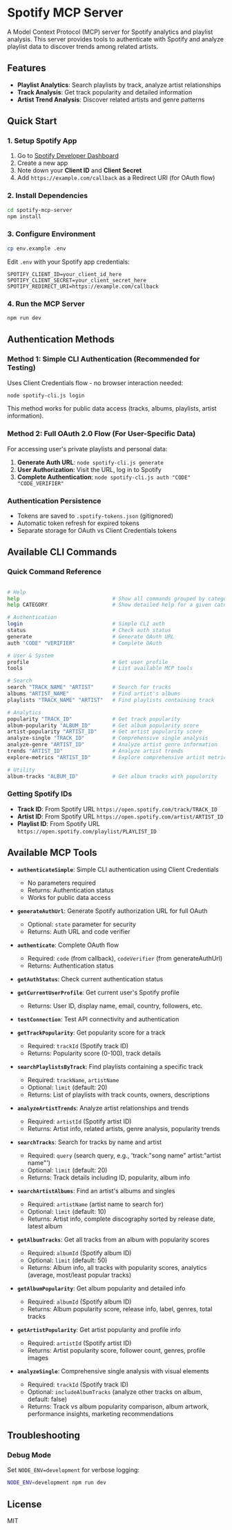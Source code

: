 # Spotify MCP Server

A Model Context Protocol (MCP) server for Spotify analytics and playlist analysis. This server provides tools to authenticate with Spotify and analyze playlist data to discover trends among related artists.

## Features
- **Playlist Analytics**: Search playlists by track, analyze artist relationships
- **Track Analysis**: Get track popularity and detailed information
- **Artist Trend Analysis**: Discover related artists and genre patterns

## Quick Start

### 1. Setup Spotify App

1. Go to [Spotify Developer Dashboard](https://developer.spotify.com/dashboard)
2. Create a new app
3. Note down your **Client ID** and **Client Secret**
4. Add `https://example.com/callback` as a Redirect URI (for OAuth flow)

### 2. Install Dependencies

```bash
cd spotify-mcp-server
npm install
```

### 3. Configure Environment

```bash
cp env.example .env
```

Edit `.env` with your Spotify app credentials:

```env
SPOTIFY_CLIENT_ID=your_client_id_here
SPOTIFY_CLIENT_SECRET=your_client_secret_here
SPOTIFY_REDIRECT_URI=https://example.com/callback
```

### 4. Run the MCP Server

```bash
npm run dev
```

## Authentication Methods

### Method 1: Simple CLI Authentication (Recommended for Testing)

Uses Client Credentials flow - no browser interaction needed:

```bash
node spotify-cli.js login
```

This method works for public data access (tracks, albums, playlists, artist information).

### Method 2: Full OAuth 2.0 Flow (For User-Specific Data)

For accessing user's private playlists and personal data:

1. **Generate Auth URL**: `node spotify-cli.js generate`
2. **User Authorization**: Visit the URL, log in to Spotify
3. **Complete Authentication**: `node spotify-cli.js auth "CODE" "CODE_VERIFIER"`

### Authentication Persistence
- Tokens are saved to `.spotify-tokens.json` (gitignored)
- Automatic token refresh for expired tokens
- Separate storage for OAuth vs Client Credentials tokens

## Available CLI Commands

### Quick Command Reference
```bash

# Help
help                              # Show all commands grouped by category
help CATEGORY                     # Show detailed help for a given category

# Authentication
login                             # Simple CLI auth
status                            # Check auth status
generate                          # Generate OAuth URL
auth "CODE" "VERIFIER"            # Complete OAuth

# User & System
profile                           # Get user profile
tools                             # List available MCP tools

# Search
search "TRACK_NAME" "ARTIST"      # Search for tracks
albums "ARTIST_NAME"              # Find artist's albums
playlists "TRACK_NAME" "ARTIST"   # Find playlists containing track

# Analytics
popularity "TRACK_ID"             # Get track popularity
album-popularity "ALBUM_ID"       # Get album popularity score
artist-popularity "ARTIST_ID"     # Get artist popularity score
analyze-single "TRACK_ID"         # Comprehensive single analysis
analyze-genre "ARTIST_ID"         # Analyze artist genre information
trends "ARTIST_ID"                # Analyze artist trends
explore-metrics "ARTIST_ID"       # Explore comprehensive artist metrics

# Utility
album-tracks "ALBUM_ID"           # Get album tracks with popularity
```

### Getting Spotify IDs

- **Track ID**: From Spotify URL `https://open.spotify.com/track/TRACK_ID`
- **Artist ID**: From Spotify URL `https://open.spotify.com/artist/ARTIST_ID`
- **Playlist ID**: From Spotify URL `https://open.spotify.com/playlist/PLAYLIST_ID`

## Available MCP Tools

- **`authenticateSimple`**: Simple CLI authentication using Client Credentials
  - No parameters required
  - Returns: Authentication status
  - Works for public data access

- **`generateAuthUrl`**: Generate Spotify authorization URL for full OAuth
  - Optional: `state` parameter for security
  - Returns: Auth URL and code verifier

- **`authenticate`**: Complete OAuth flow
  - Required: `code` (from callback), `codeVerifier` (from generateAuthUrl)
  - Returns: Authentication status

- **`getAuthStatus`**: Check current authentication status

- **`getCurrentUserProfile`**: Get current user's Spotify profile
  - Returns: User ID, display name, email, country, followers, etc.

- **`testConnection`**: Test API connectivity and authentication

- **`getTrackPopularity`**: Get popularity score for a track
  - Required: `trackId` (Spotify track ID)
  - Returns: Popularity score (0-100), track details

- **`searchPlaylistsByTrack`**: Find playlists containing a specific track
  - Required: `trackName`, `artistName`
  - Optional: `limit` (default: 20)
  - Returns: List of playlists with track counts, owners, descriptions

- **`analyzeArtistTrends`**: Analyze artist relationships and trends
  - Required: `artistId` (Spotify artist ID)
  - Returns: Artist info, related artists, genre analysis, popularity trends

- **`searchTracks`**: Search for tracks by name and artist
  - Required: `query` (search query, e.g., 'track:"song name" artist:"artist name"')
  - Optional: `limit` (default: 20)
  - Returns: Track details including ID, popularity, album info

- **`searchArtistAlbums`**: Find an artist's albums and singles
  - Required: `artistName` (artist name to search for)
  - Optional: `limit` (default: 10)
  - Returns: Artist info, complete discography sorted by release date, latest album

- **`getAlbumTracks`**: Get all tracks from an album with popularity scores
  - Required: `albumId` (Spotify album ID)
  - Optional: `limit` (default: 50)
  - Returns: Album info, all tracks with popularity scores, analytics (average, most/least popular tracks)

- **`getAlbumPopularity`**: Get album popularity and detailed info
  - Required: `albumId` (Spotify album ID)
  - Returns: Album popularity score, release info, label, genres, total tracks

- **`getArtistPopularity`**: Get artist popularity and profile info
  - Required: `artistId` (Spotify artist ID)
  - Returns: Artist popularity score, follower count, genres, profile images

- **`analyzeSingle`**: Comprehensive single analysis with visual elements
  - Required: `trackId` (Spotify track ID)
  - Optional: `includeAlbumTracks` (analyze other tracks on album, default: false)
  - Returns: Track vs album popularity comparison, album artwork, performance insights, marketing recommendations

## Troubleshooting

### Debug Mode

Set `NODE_ENV=development` for verbose logging:

```bash
NODE_ENV=development npm run dev
```

## License

MIT